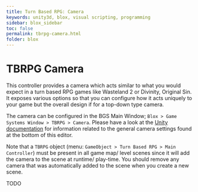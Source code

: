 ```yaml
---
title: Turn Based RPG: Camera
keywords: unity3d, blox, visual scripting, programming
sidebar: blox_sidebar
toc: false
permalink: tbrpg-camera.html
folder: blox
---
```


TBRPG Camera
============

This controller provides a camera which acts similar to what you would expect in a turn based RPG games like Wasteland 2 or Divinity, Original Sin. It exposes various options so that you can configure how it acts uniquely to your game but the overall design if for a top-down type camera.

The camera can be configured in the BGS Main Window; `Blox > Game Systems Window > TBRPG > Camera`. Please have a look at the [Unity documentation](https://docs.unity3d.com/Manual/class-Camera.html) for information related to the general camera settings found at the bottom of this editor.

Note that a `TBRPG` object (menu: `GameObject > Turn Based RPG > Main Controller`) must be present in all game map/ level scenes since it will add the camera to the scene at runtime/ play-time. You should remove any camera that was automatically added to the scene when you create a new scene.

TODO

<!--
- **offset**: Offset the camera pivot by this position. This is useful to have the camera look at the target's head rather than feet.
- **followSpeed**: Speed the camera uses to catch up when following a target.
		[Tooltip("Enabling this will move any existing AudioListener object into the camera hierarchy that it follows the camera. Note that it moves the complete object that the AudioListener is on. If there is no existing AudioListener a new one will be created.")]
		public bool attachAudioListener = true;

Rotation

- **canRotate**: Can this camera be rotated?
- **rotation**: Initial rotation.
- **rotateSpeed**: How fast camera can be rotated.
- **inverseRotation**: Set to -1 to inverse rotation input, else 1.
- **minRotation**: Minimum allowed rotation angle.
- **maxRotation**: Maximum allowed rotation angle.

Tilt

- **canTilt**: Can this camera be tilted up/down?
- **zoomTilt**: If this option is on then a tilt angle will be applied relative to the zoom and tilt min/max values when the camera zoom in or out. 'canTilt' should be off if this is on since you do not want the player to control the tilt in such a case.
- **tilt**: Initial tilt.
- **tiltSpeed**: How fast camera can be tilted.
- **inverseTilt**: Set to -1 to inverse tilt input, else 1.
- **minTilt**: Minimum allowed tilt angle.
- **maxTilt**: Maximum allowed tilt angle.

[Header("Zoom")]
[Tooltip("Can this camera zoom in/out?")]		
public bool canZoom = true;
[Tooltip("Initial zoom.")]
public float zoom = 15f;
[Tooltip("Set to -1 to inverse zoom input, else 1.")]
public float inverseZoom = 1f;
[Tooltip("Minimum allowed zoom. How close camera can get to its pivot point or follow target.")]
public float minZoom = 5f;
[Tooltip("Maximum allowed zoom. How far camera can get from its pivot point or follow target.")]
public float maxZoom = 25f;
[Tooltip("How much zoom to apply when input occur.")]
public float zoomSpeed = 400f;
[Tooltip("Used to smooth out the zoom.")]
public float zoomSmooth = 0.1f;

[Header("Pan")]
[Tooltip("Can this camera be moved by the player? The camera will stop following any set target if the player moves it manually.")]
public bool canPan = true;
[Tooltip("How fast camera can be moved by player input.")]
public float moveSpeed = 50f;

[Header("Clipping")]
[Tooltip("This is used to determine if there is an obstacle between the camera and its pivot or follow target. The camera will attempt to auto zoom towards the pivot to get in front of the obstacle. Set this to the collision layers that should be checked.")]
private LayerMask clipCheckMask = 0;
[Tooltip("How fast to move forward when there is an obstacle in the way.")]
private float clipMoveTime = 0.05f;
[Tooltip("How fast to move to original zoom position when no obstacle in way.")]
private float returnTime = 0.4f;
[Tooltip("Determines how wide an area is used to determine if there is an obstacle between the camera and target.")]
private float sphereCastRadius = 0.3f;
[Tooltip("The closest the camera is allowed to get to the target when there is obstacle in way.")]
private float closestDistance = 0.5f;

[Header("Input")]
[Tooltip("The button to hold when wanting to rotate or tilt.")]
public string holdForControlButton = "Fire2";
[Tooltip("The axis to check for rotation input.")]
public string rotateAxis = "Mouse X";
[Tooltip("The axis to check for tilt input.")]
public string tiltAxis = "Mouse Y";
[Tooltip("The axis to check for zoom input.")]
public string zoomAxis = "Mouse ScrollWheel";
[Tooltip("The axis to check for horizontal (left/right) camera panning.")]
public string hMoveAxis = "Horizontal";
[Tooltip("The axis to check for vertical (forward/backward) camera panning.")]
public string vMoveAxis = "Vertical";
-->